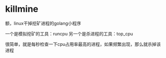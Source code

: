 # killmine
额，linux干掉挖矿进程的golang小程序


一个是模拟挖矿的工具：runcpu
另一个是杀进程的工具：top_cpu

很简单，就是每秒检查一下cpu占用率最高的进程，如果频繁出现，那么就杀掉该进程

